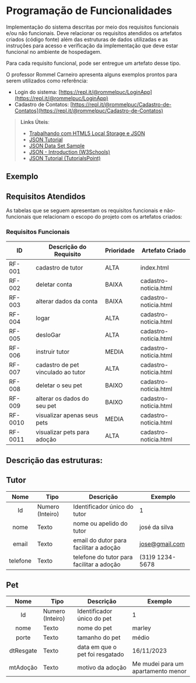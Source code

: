 # Programação de Funcionalidades

Implementação do sistema descritas por meio dos requisitos funcionais e/ou não funcionais. Deve relacionar os requisitos atendidos os artefatos criados (código fonte) além das estruturas de dados utilizadas e as instruções para acesso e verificação da implementação que deve estar funcional no ambiente de hospedagem.

Para cada requisito funcional, pode ser entregue um artefato desse tipo.

O professor Rommel Carneiro apresenta alguns exemplos prontos para serem utilizados como referência:
- Login do sistema: [https://repl.it/@rommelpuc/LoginApp](https://repl.it/@rommelpuc/LoginApp) 
- Cadastro de Contatos: [https://repl.it/@rommelpuc/Cadastro-de-Contatos](https://repl.it/@rommelpuc/Cadastro-de-Contatos)


> **Links Úteis**:
>
> - [Trabalhando com HTML5 Local Storage e JSON](https://www.devmedia.com.br/trabalhando-com-html5-local-storage-e-json/29045)
> - [JSON Tutorial](https://www.w3resource.com/JSON)
> - [JSON Data Set Sample](https://opensource.adobe.com/Spry/samples/data_region/JSONDataSetSample.html)
> - [JSON - Introduction (W3Schools)](https://www.w3schools.com/js/js_json_intro.asp)
> - [JSON Tutorial (TutorialsPoint)](https://www.tutorialspoint.com/json/index.htm)

## Exemplo

## Requisitos Atendidos

As tabelas que se seguem apresentam os requisitos funcionais e não-funcionais que relacionam o escopo do projeto com os artefatos criados:

### Requisitos Funcionais

|ID    | Descrição do Requisito | Prioridade | Artefato Criado |
|------|------------------------|------------|-----------------|
|RF-001| cadastro de tutor | ALTA | index.html |
|RF-002| deletar conta | BAIXA | cadastro-noticia.html |
|RF-003| alterar dados da conta | BAIXA | cadastro-noticia.html |
|RF-004| logar | ALTA | cadastro-noticia.html |
|RF-005| desloGar | ALTA | cadastro-noticia.html |
|RF-006| instruir tutor | MEDIA | cadastro-noticia.html |
|RF-007| cadastro de pet vinculado ao tutor | ALTA | cadastro-noticia.html |
|RF-008| deletar o seu pet | BAIXO | cadastro-noticia.html |
|RF-009| alterar os dados do seu pet | BAIXO | cadastro-noticia.html |
|RF-0010| visualizar apenas seus pets | MEDIA | cadastro-noticia.html |
|RF-0011| visualizar pets para adoção | ALTA | cadastro-noticia.html |

## Descrição das estruturas:

## Tutor
|  **Nome**      | **Tipo**          | **Descrição**                             | **Exemplo**                                    |
|:--------------:|-------------------|-------------------------------------------|------------------------------------------------|
| Id             | Numero (Inteiro)  | Identificador único do tutor              | 1                                              |
| nome           | Texto             | nome ou apelido do tutor                  | josé da silva                                  |
| email          | Texto             | email do dutor para facilitar a adoção    | jose@gmail.com                                 |
| telefone       | Texto             | telefone do tutor para facilitar a adoção | (31)9 1234-5678                                |

## Pet
|  **Nome**      | **Tipo**          | **Descrição**                             | **Exemplo**                                    |
|:--------------:|-------------------|-------------------------------------------|------------------------------------------------|
| Id             | Numero (Inteiro)  | Identificador único do pet                | 1                                              |
| nome           | Texto             | nome do pet                               | marley                                         |
| porte          | Texto             | tamanho do pet                            | médio                                          |
| dtResgate      | Texto             | data em que o pet foi resgatado           | 16/11/2023                                     |
| mtAdoção       | Texto             | motivo da adoção                          | Me mudei para um apartamento menor             |

